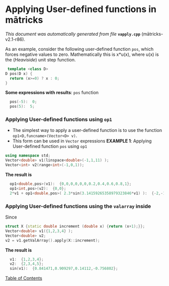 
# Applying User-defined functions in mātricks
_This document was automatically generated from file_ **`vapply.cpp`** (mātricks-v2.1-r86).

As an example, consider the following user-defined function `pos`, which forces negative values to zero.  Mathematically this is x*u(x), where u(x) is the (_Heaviside_) unit step function. 

```C++
 template <class D> 
D pos(D x) {
  return (x>=0) ? x : 0;
}
```

**Some expressions with results**: `pos` function
```C++
  pos(-5):  0; 
  pos(5):  5; 
```


### Applying User-defined functions using `op1`

* The simplest way to apply a user-defined function is to use the function `op1<D,funcname>(Vector<D> v)`.
* This form can be used in `Vector` expressions
**EXAMPLE 1**: Applying User-defined function `pos` using `op1`
```C++
using namespace std;
Vector<double> v1(linspace<double>(-1,1,11) );
Vector<int> v2(range<int>(-1,0,1));
```

**The result is**
```C++
  op1<double,pos>(v1):  {0,0,0,0,0,0,0.2,0.4,0.6,0.8,1}; 
  op1<int,pos>(v2):  {0,0}; 
  2*v1 + op1<double,pos>( 2.3*sin(3.14159265358979323846*v1) ):  {-2,-1.6,-1.2,-0.8,-0.4,0,1.75191,2.98743,3.38743,2.95191,2}; 
```

### Applying User-defined functions using the `valarray` inside
Since 
```C++
struct X {static double increment (double x) {return (x+1);}};
Vector<double> v1({1,2,3,4} );
Vector<double> v2;
v2 = v1.getValArray().apply(X::increment);
```
**The result is**
```C++
  v1:  {1,2,3,4}; 
  v2:  {2,3,4,5}; 
  sin(v1):  {0.841471,0.909297,0.14112,-0.756802}; 
```



[Table of Contents](README.md)
